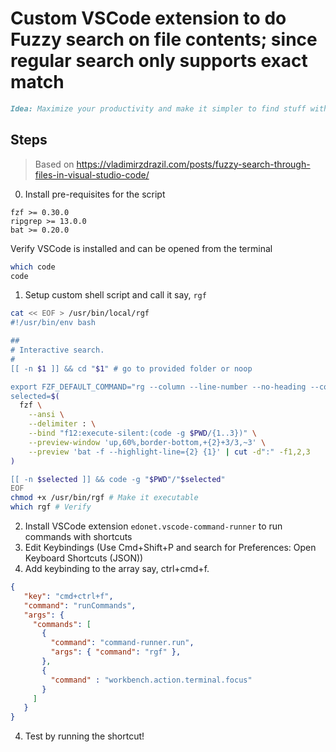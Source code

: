 # Custom VSCode extension to do Fuzzy search on file contents; since regular search only supports exact match
```md
Idea: Maximize your productivity and make it simpler to find stuff with a fuzzy search shortcut
```

## Steps
> Based on https://vladimirzdrazil.com/posts/fuzzy-search-through-files-in-visual-studio-code/

0. Install pre-requisites for the script
  ```
  fzf >= 0.30.0
  ripgrep >= 13.0.0
  bat >= 0.20.0
  ```
  Verify VSCode is installed and can be opened from the terminal
  ```bash
  which code
  code
  ```
1. Setup custom shell script and call it say, `rgf`
```bash
cat << EOF > /usr/bin/local/rgf
#!/usr/bin/env bash

##
# Interactive search.
#
[[ -n $1 ]] && cd "$1" # go to provided folder or noop

export FZF_DEFAULT_COMMAND="rg --column --line-number --no-heading --color=always -- ''"
selected=$(
  fzf \
    --ansi \
    --delimiter : \
    --bind "f12:execute-silent:(code -g $PWD/{1..3})" \
    --preview-window 'up,60%,border-bottom,+{2}+3/3,~3' \
    --preview 'bat -f --highlight-line={2} {1}' | cut -d":" -f1,2,3
)

[[ -n $selected ]] && code -g "$PWD"/"$selected"
EOF
chmod +x /usr/bin/rgf # Make it executable
which rgf # Verify
```
2. Install VSCode extension `edonet.vscode-command-runner` to run commands with shortcuts
2. Edit Keybindings (Use Cmd+Shift+P and search for Preferences: Open Keyboard Shortcuts (JSON))
3. Add keybinding to the array say, ctrl+cmd+f.  
```json
{
   "key": "cmd+ctrl+f",
   "command": "runCommands",
   "args": {
     "commands": [
       {
         "command": "command-runner.run",
         "args": { "command": "rgf" },
       },
       {
         "command" : "workbench.action.terminal.focus"
       }
     ]
   }
}
```
4. Test by running the shortcut!